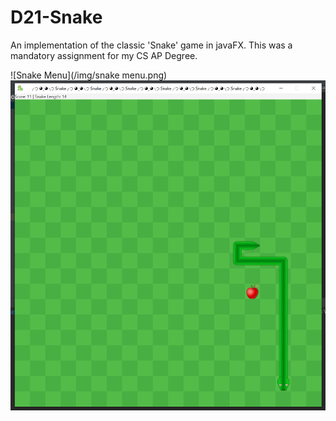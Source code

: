 # D21-Snake
An implementation of the classic 'Snake' game in javaFX. 
This was a mandatory assignment for my CS AP Degree.

![Snake Menu](/img/snake menu.png)
![Snake](/img/snake.png)
